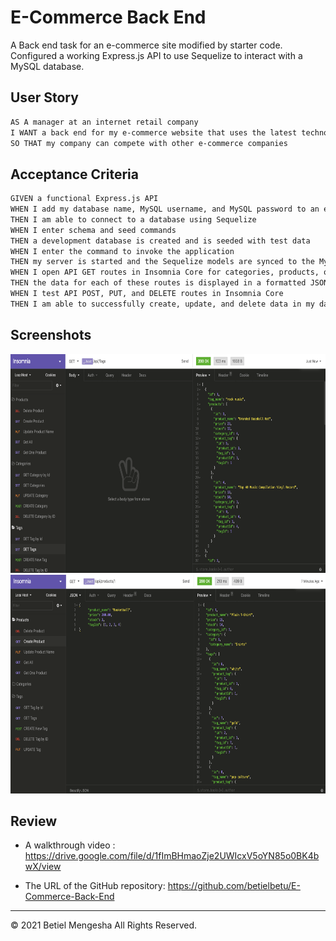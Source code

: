 # E-Commerce Back End



A Back end task for an e-commerce site modified by starter code. Configured a working Express.js API to use Sequelize to interact with a MySQL database.


## User Story

```md
AS A manager at an internet retail company
I WANT a back end for my e-commerce website that uses the latest technologies
SO THAT my company can compete with other e-commerce companies
```

## Acceptance Criteria

```md
GIVEN a functional Express.js API
WHEN I add my database name, MySQL username, and MySQL password to an environment variable file
THEN I am able to connect to a database using Sequelize
WHEN I enter schema and seed commands
THEN a development database is created and is seeded with test data
WHEN I enter the command to invoke the application
THEN my server is started and the Sequelize models are synced to the MySQL database
WHEN I open API GET routes in Insomnia Core for categories, products, or tags
THEN the data for each of these routes is displayed in a formatted JSON
WHEN I test API POST, PUT, and DELETE routes in Insomnia Core
THEN I am able to successfully create, update, and delete data in my database
```

## Screenshots


<img src="./Assets/pic1.png" width="1000" height="350">





<img src="./Assets/pic.png" width="1000" height="350">

## Review


* A walkthrough video : https://drive.google.com/file/d/1fImBHmaoZje2UWIcxV5oYN85o0BK4bwX/view

* The URL of the GitHub repository: https://github.com/betielbetu/E-Commerce-Back-End

---
© 2021 Betiel Mengesha All Rights Reserved.
